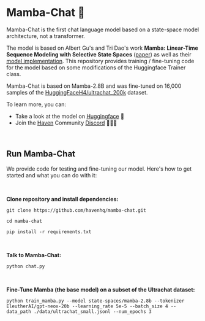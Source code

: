 # Mamba-Chat 🐍

Mamba-Chat is the first chat language model based on a state-space model architecture, not a transformer.

The model is based on Albert Gu's and Tri Dao's work **Mamba: Linear-Time Sequence Modeling with Selective State Spaces** ([paper](https://arxiv.org/pdf/2312.00752.pdf)) as well as their [model implementation](https://github.com/state-spaces/mamba). This repository provides training / fine-tuning code for the model based on some modifications of the Huggingface Trainer class.

Mamba-Chat is based on Mamba-2.8B and was fine-tuned on 16,000 samples of the [HuggingFaceH4/ultrachat_200k](https://huggingface.co/datasets/HuggingFaceH4/ultrachat_200k) dataset.

To learn more, you can:

- Take a look at the model on [Huggingface](https://huggingface.co/havenhq/mamba-chat) 🤗
- Join the [Haven](https://haven.run/) Community [Discord](https://discord.com/invite/JDjbfp6q2G) 🧑‍🤝‍🧑


<br>

## Run Mamba-Chat

We provide code for testing and fine-tuning our model. Here's how to get started and what you can do with it:

<br>


**Clone repository and install dependencies:**
```
git clone https://github.com/havenhq/mamba-chat.git

cd mamba-chat

pip install -r requirements.txt
```

<br>

**Talk to Mamba-Chat:**
```
python chat.py
```

<br>

**Fine-Tune Mamba (the base model) on a subset of the Ultrachat dataset:**
```
python train_mamba.py --model state-spaces/mamba-2.8b --tokenizer EleutherAI/gpt-neox-20b --learning_rate 5e-5 --batch_size 4 --data_path ./data/ultrachat_small.jsonl --num_epochs 3
```
